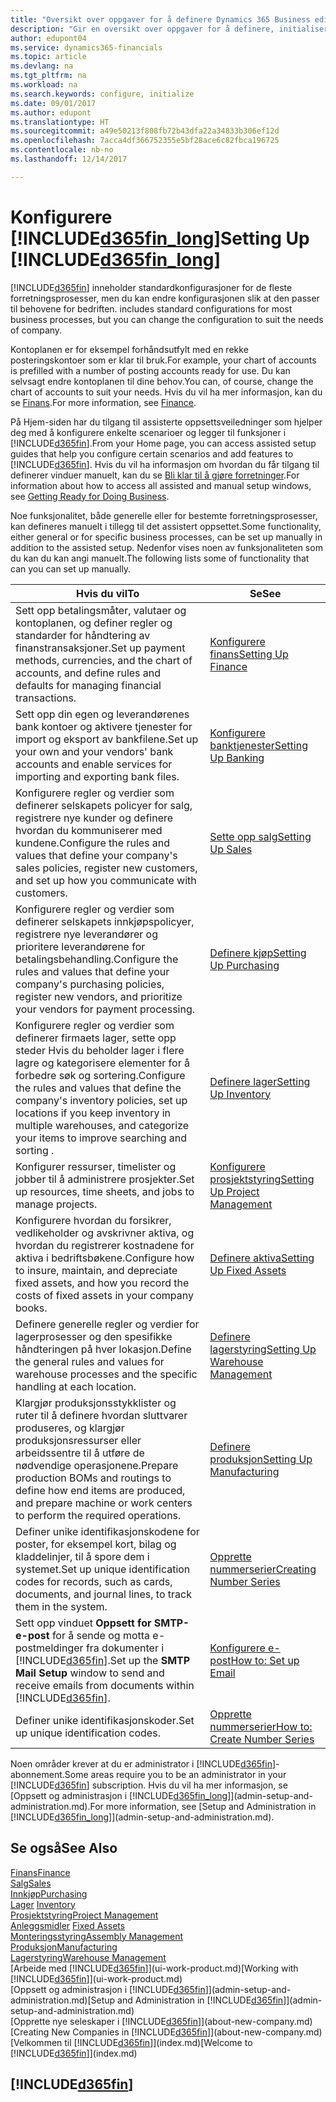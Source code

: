 ```yaml
---
title: "Oversikt over oppgaver for å definere Dynamics 365 Business edition | Microsoft-dokumentasjon"
description: "Gir en oversikt over oppgaver for å definere, initialisere og konfigurere Dynamics 365 Business edition etter behov."
author: edupont04
ms.service: dynamics365-financials
ms.topic: article
ms.devlang: na
ms.tgt_pltfrm: na
ms.workload: na
ms.search.keywords: configure, initialize
ms.date: 09/01/2017
ms.author: edupont
ms.translationtype: HT
ms.sourcegitcommit: a49e50213f808fb72b43dfa22a34833b306ef12d
ms.openlocfilehash: 7acca4df366752355e5bf28ace6c82fbca196725
ms.contentlocale: nb-no
ms.lasthandoff: 12/14/2017

---
```

# <a name="setting-up-included365finlongincludesd365finlongmdmd"></a><span data-ttu-id="db9ad-103">Konfigurere [!INCLUDE[d365fin_long](includes/d365fin_long_md.md)]</span><span class="sxs-lookup"><span data-stu-id="db9ad-103">Setting Up [!INCLUDE[d365fin_long](includes/d365fin_long_md.md)]</span></span>
[!INCLUDE[d365fin](includes/d365fin_md.md)]<span data-ttu-id="db9ad-104"> inneholder standardkonfigurasjoner for de fleste forretningsprosesser, men du kan endre konfigurasjonen slik at den passer til behovene for bedriften.</span><span class="sxs-lookup"><span data-stu-id="db9ad-104"> includes standard configurations for most business processes, but you can change the configuration to suit the needs of company.</span></span>

<span data-ttu-id="db9ad-105">Kontoplanen er for eksempel forhåndsutfylt med en rekke posteringskontoer som er klar til bruk.</span><span class="sxs-lookup"><span data-stu-id="db9ad-105">For example, your chart of accounts is prefilled with a number of posting accounts ready for use.</span></span> <span data-ttu-id="db9ad-106">Du kan selvsagt endre kontoplanen til dine behov.</span><span class="sxs-lookup"><span data-stu-id="db9ad-106">You can, of course, change the chart of accounts to suit your needs.</span></span> <span data-ttu-id="db9ad-107">Hvis du vil ha mer informasjon, kan du se [Finans](finance.md).</span><span class="sxs-lookup"><span data-stu-id="db9ad-107">For more information, see [Finance](finance.md).</span></span>

<span data-ttu-id="db9ad-108">På Hjem-siden har du tilgang til assisterte oppsettsveiledninger som hjelper deg med å konfigurere enkelte scenarioer og legger til funksjoner i [!INCLUDE[d365fin](includes/d365fin_md.md)].</span><span class="sxs-lookup"><span data-stu-id="db9ad-108">From your Home page, you can access assisted setup guides that help you configure certain scenarios and add features to [!INCLUDE[d365fin](includes/d365fin_md.md)].</span></span> <span data-ttu-id="db9ad-109">Hvis du vil ha informasjon om hvordan du får tilgang til definerer vinduer manuelt, kan du se [Bli klar til å gjøre forretninger](ui-get-ready-business.md).</span><span class="sxs-lookup"><span data-stu-id="db9ad-109">For information about how to access all assisted and manual setup windows, see [Getting Ready for Doing Business](ui-get-ready-business.md).</span></span>

<span data-ttu-id="db9ad-110">Noe funksjonalitet, både generelle eller for bestemte forretningsprosesser, kan defineres manuelt i tillegg til det assistert oppsettet.</span><span class="sxs-lookup"><span data-stu-id="db9ad-110">Some functionality, either general or for specific business processes, can be set up manually in addition to the assisted setup.</span></span> <span data-ttu-id="db9ad-111">Nedenfor vises noen av funksjonaliteten som du kan du kan angi manuelt.</span><span class="sxs-lookup"><span data-stu-id="db9ad-111">The following lists some of functionality that can you can set up manually.</span></span>

| <span data-ttu-id="db9ad-112">Hvis du vil</span><span class="sxs-lookup"><span data-stu-id="db9ad-112">To</span></span> | <span data-ttu-id="db9ad-113">Se</span><span class="sxs-lookup"><span data-stu-id="db9ad-113">See</span></span> |
| --- | --- |
| <span data-ttu-id="db9ad-114">Sett opp betalingsmåter, valutaer og kontoplanen, og definer regler og standarder for håndtering av finanstransaksjoner.</span><span class="sxs-lookup"><span data-stu-id="db9ad-114">Set up payment methods, currencies, and the chart of accounts, and define rules and defaults for managing financial transactions.</span></span> |[<span data-ttu-id="db9ad-115">Konfigurere finans</span><span class="sxs-lookup"><span data-stu-id="db9ad-115">Setting Up Finance</span></span>](finance-setup-finance.md) |
| <span data-ttu-id="db9ad-116">Sett opp din egen og leverandørenes bank kontoer og aktivere tjenester for import og eksport av bankfilene.</span><span class="sxs-lookup"><span data-stu-id="db9ad-116">Set up your own and your vendors' bank accounts and enable services for importing and exporting bank files.</span></span> |[<span data-ttu-id="db9ad-117">Konfigurere banktjenester</span><span class="sxs-lookup"><span data-stu-id="db9ad-117">Setting Up Banking</span></span>](bank-setup-banking.md) |
| <span data-ttu-id="db9ad-118">Konfigurere regler og verdier som definerer selskapets policyer for salg, registrere nye kunder og definere hvordan du kommuniserer med kundene.</span><span class="sxs-lookup"><span data-stu-id="db9ad-118">Configure the rules and values that define your company's sales policies, register new customers, and set up how you communicate with customers.</span></span> |[<span data-ttu-id="db9ad-119">Sette opp salg</span><span class="sxs-lookup"><span data-stu-id="db9ad-119">Setting Up Sales</span></span>](sales-setup-sales.md) |
| <span data-ttu-id="db9ad-120">Konfigurere regler og verdier som definerer selskapets innkjøpspolicyer, registrere nye leverandører og prioritere leverandørene for betalingsbehandling.</span><span class="sxs-lookup"><span data-stu-id="db9ad-120">Configure the rules and values that define your company's purchasing policies, register new vendors, and prioritize your vendors for payment processing.</span></span> |[<span data-ttu-id="db9ad-121">Definere kjøp</span><span class="sxs-lookup"><span data-stu-id="db9ad-121">Setting Up Purchasing</span></span>](purchasing-setup-purchasing.md) |
| <span data-ttu-id="db9ad-122">Konfigurere regler og verdier som definerer firmaets lager, sette opp steder Hvis du beholder lager i flere lagre og kategorisere elementer for å forbedre søk og sortering.</span><span class="sxs-lookup"><span data-stu-id="db9ad-122">Configure the rules and values that define the company's inventory policies, set up locations if you keep inventory in multiple warehouses, and categorize your items to improve searching and sorting .</span></span> |[<span data-ttu-id="db9ad-123">Definere lager</span><span class="sxs-lookup"><span data-stu-id="db9ad-123">Setting Up Inventory</span></span>](inventory-setup-inventory.md) |
| <span data-ttu-id="db9ad-124">Konfigurer ressurser, timelister og jobber til å administrere prosjekter.</span><span class="sxs-lookup"><span data-stu-id="db9ad-124">Set up resources, time sheets, and jobs to manage projects.</span></span> |[<span data-ttu-id="db9ad-125">Konfigurere prosjektstyring</span><span class="sxs-lookup"><span data-stu-id="db9ad-125">Setting Up Project Management</span></span>](projects-setup-projects.md) |
| <span data-ttu-id="db9ad-126">Konfigurere hvordan du forsikrer, vedlikeholder og avskrivner aktiva, og hvordan du registrerer kostnadene for aktiva i bedriftsbøkene.</span><span class="sxs-lookup"><span data-stu-id="db9ad-126">Configure how to insure, maintain, and depreciate fixed assets, and how you record the costs of fixed assets in your company books.</span></span> |[<span data-ttu-id="db9ad-127">Definere aktiva</span><span class="sxs-lookup"><span data-stu-id="db9ad-127">Setting Up Fixed Assets</span></span>](fa-setup.md) |
|<span data-ttu-id="db9ad-128">Definere generelle regler og verdier for lagerprosesser og den spesifikke håndteringen på hver lokasjon.</span><span class="sxs-lookup"><span data-stu-id="db9ad-128">Define the general rules and values for warehouse processes and the specific handling at each location.</span></span>|[<span data-ttu-id="db9ad-129">Definere lagerstyring</span><span class="sxs-lookup"><span data-stu-id="db9ad-129">Setting Up Warehouse Management</span></span>](warehouse-setup-warehouse.md)|
|<span data-ttu-id="db9ad-130">Klargjør produksjonsstykklister og ruter til å definere hvordan sluttvarer produseres, og klargjør produksjonsressurser eller arbeidssentre til å utføre de nødvendige operasjonene.</span><span class="sxs-lookup"><span data-stu-id="db9ad-130">Prepare production BOMs and routings to define how end items are produced, and prepare machine or work centers to perform the required operations.</span></span>|[<span data-ttu-id="db9ad-131">Definere produksjon</span><span class="sxs-lookup"><span data-stu-id="db9ad-131">Setting Up Manufacturing</span></span>](production-configure-production-processes.md)|
| <span data-ttu-id="db9ad-132">Definer unike identifikasjonskodene for poster, for eksempel kort, bilag og kladdelinjer, til å spore dem i systemet.</span><span class="sxs-lookup"><span data-stu-id="db9ad-132">Set up unique identification codes for records, such as cards, documents, and journal lines, to track them in the system.</span></span> |[<span data-ttu-id="db9ad-133">Opprette nummerserier</span><span class="sxs-lookup"><span data-stu-id="db9ad-133">Creating Number Series</span></span>](ui-create-number-series.md) |
| <span data-ttu-id="db9ad-134">Sett opp vinduet **Oppsett for SMTP-e-post** for å sende og motta e-postmeldinger fra dokumenter i [!INCLUDE[d365fin](includes/d365fin_md.md)].</span><span class="sxs-lookup"><span data-stu-id="db9ad-134">Set up the **SMTP Mail Setup** window to send and receive emails from documents within [!INCLUDE[d365fin](includes/d365fin_md.md)].</span></span> |[<span data-ttu-id="db9ad-135">Konfigurere e-post</span><span class="sxs-lookup"><span data-stu-id="db9ad-135">How to: Set up Email</span></span>](madeira-how-setup-email.md) |
| <span data-ttu-id="db9ad-136">Definer unike identifikasjonskoder.</span><span class="sxs-lookup"><span data-stu-id="db9ad-136">Set up unique identification codes.</span></span> |[<span data-ttu-id="db9ad-137">Opprette nummerserier</span><span class="sxs-lookup"><span data-stu-id="db9ad-137">How to: Create Number Series</span></span>](ui-create-number-series.md) |

<span data-ttu-id="db9ad-138">Noen områder krever at du er administrator i [!INCLUDE[d365fin](includes/d365fin_md.md)]-abonnement.</span><span class="sxs-lookup"><span data-stu-id="db9ad-138">Some areas require you to be an administrator in your [!INCLUDE[d365fin](includes/d365fin_md.md)] subscription.</span></span> <span data-ttu-id="db9ad-139">Hvis du vil ha mer informasjon, se [Oppsett og administrasjon i [!INCLUDE[d365fin_long](includes/d365fin_long_md.md)]](admin-setup-and-administration.md).</span><span class="sxs-lookup"><span data-stu-id="db9ad-139">For more information, see [Setup and Administration in [!INCLUDE[d365fin_long](includes/d365fin_long_md.md)]](admin-setup-and-administration.md).</span></span>  

## <a name="see-also"></a><span data-ttu-id="db9ad-140">Se også</span><span class="sxs-lookup"><span data-stu-id="db9ad-140">See Also</span></span>
[<span data-ttu-id="db9ad-141">Finans</span><span class="sxs-lookup"><span data-stu-id="db9ad-141">Finance</span></span>](finance.md)  
[<span data-ttu-id="db9ad-142">Salg</span><span class="sxs-lookup"><span data-stu-id="db9ad-142">Sales</span></span>](sales-manage-sales.md)  
[<span data-ttu-id="db9ad-143">Innkjøp</span><span class="sxs-lookup"><span data-stu-id="db9ad-143">Purchasing</span></span>](purchasing-manage-purchasing.md)  
<span data-ttu-id="db9ad-144">[Lager](inventory-manage-inventory.md)  </span><span class="sxs-lookup"><span data-stu-id="db9ad-144">[Inventory](inventory-manage-inventory.md)  </span></span>  
[<span data-ttu-id="db9ad-145">Prosjektstyring</span><span class="sxs-lookup"><span data-stu-id="db9ad-145">Project Management</span></span>](projects-manage-projects.md)  
<span data-ttu-id="db9ad-146">[Anleggsmidler](fa-manage.md)  </span><span class="sxs-lookup"><span data-stu-id="db9ad-146">[Fixed Assets](fa-manage.md)  </span></span>  
[<span data-ttu-id="db9ad-147">Monteringsstyring</span><span class="sxs-lookup"><span data-stu-id="db9ad-147">Assembly Management</span></span>](assembly-assemble-items.md)  
[<span data-ttu-id="db9ad-148">Produksjon</span><span class="sxs-lookup"><span data-stu-id="db9ad-148">Manufacturing</span></span>](production-manage-manufacturing.md)  
[<span data-ttu-id="db9ad-149">Lagerstyring</span><span class="sxs-lookup"><span data-stu-id="db9ad-149">Warehouse Management</span></span>](warehouse-manage-warehouse.md)  
<span data-ttu-id="db9ad-150">[Arbeide med [!INCLUDE[d365fin](includes/d365fin_md.md)]](ui-work-product.md)</span><span class="sxs-lookup"><span data-stu-id="db9ad-150">[Working with [!INCLUDE[d365fin](includes/d365fin_md.md)]](ui-work-product.md)</span></span>  
<span data-ttu-id="db9ad-151">[Oppsett og administrasjon i [!INCLUDE[d365fin](includes/d365fin_md.md)]](admin-setup-and-administration.md)</span><span class="sxs-lookup"><span data-stu-id="db9ad-151">[Setup and Administration in [!INCLUDE[d365fin](includes/d365fin_md.md)]](admin-setup-and-administration.md)</span></span>  
<span data-ttu-id="db9ad-152">[Opprette nye seleskaper i [!INCLUDE[d365fin](includes/d365fin_md.md)]](about-new-company.md)</span><span class="sxs-lookup"><span data-stu-id="db9ad-152">[Creating New Companies in [!INCLUDE[d365fin](includes/d365fin_md.md)]](about-new-company.md)</span></span>  
<span data-ttu-id="db9ad-153">[Velkommen til [!INCLUDE[d365fin](includes/d365fin_md.md)]](index.md)</span><span class="sxs-lookup"><span data-stu-id="db9ad-153">[Welcome to [!INCLUDE[d365fin](includes/d365fin_md.md)]](index.md)</span></span>  

## [!INCLUDE[d365fin](includes/free_trial_md.md)]

